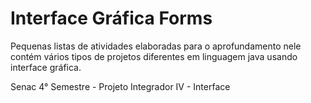 # Interface Gráfica Forms

<p>Pequenas listas de atividades elaboradas para o aprofundamento nele contém vários tipos de 
projetos diferentes em linguagem java usando interface gráfica.</p>
<p>Senac 4° Semestre - Projeto Integrador IV  - Interface </p>
